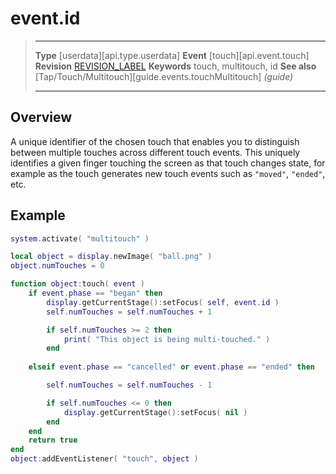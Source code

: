
# event.id

> --------------------- ------------------------------------------------------------------------------------------
> __Type__              [userdata][api.type.userdata]
> __Event__             [touch][api.event.touch]
> __Revision__          [REVISION_LABEL](REVISION_URL)
> __Keywords__          touch, multitouch, id
> __See also__			[Tap/Touch/Multitouch][guide.events.touchMultitouch] _(guide)_
> --------------------- ------------------------------------------------------------------------------------------

## Overview

A unique identifier of the chosen touch that enables you to distinguish between multiple touches across different touch events. This uniquely identifies a given finger touching the screen as that touch changes state, for example as the touch generates new touch events such as `"moved"`, `"ended"`, etc.

## Example
 
``````lua
system.activate( "multitouch" )

local object = display.newImage( "ball.png" )
object.numTouches = 0

function object:touch( event )
    if event.phase == "began" then
        display.getCurrentStage():setFocus( self, event.id )
        self.numTouches = self.numTouches + 1

        if self.numTouches >= 2 then
            print( "This object is being multi-touched." )
        end
    
    elseif event.phase == "cancelled" or event.phase == "ended" then

        self.numTouches = self.numTouches - 1

        if self.numTouches <= 0 then
            display.getCurrentStage():setFocus( nil )
        end
    end
    return true
end
object:addEventListener( "touch", object )
``````
